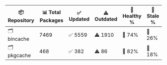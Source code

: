 | 📦 Repository | 📊 Total Packages | ✅ Updated | ⚠️ Outdated | 💚 Healthy % | 🔴 Stale % |
|---------------|-------------------|------------|-------------|-------------|------------|
| 🗂️ bincache | 7469 | ✅ 5559 | ⚠️ 1910 | 💚 74% | 🔴 26% |
| 🗂️ pkgcache | 468 | ✅ 382 | ⚠️ 86 | 💚 82% | 🔴 18% |
